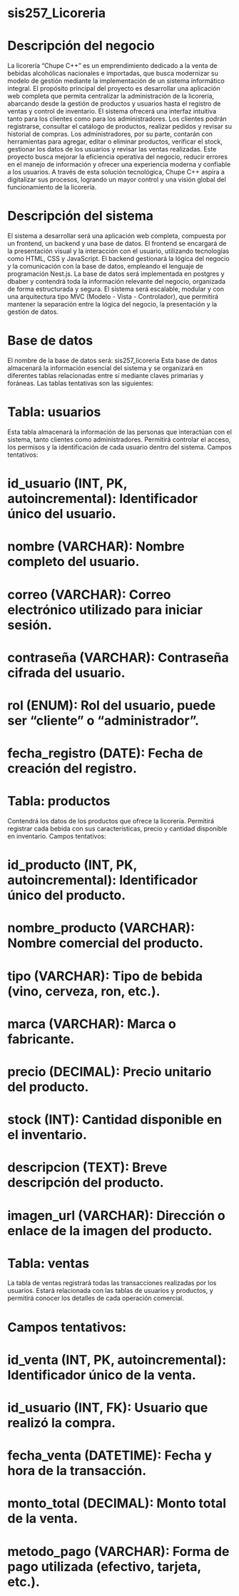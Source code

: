 # sis257_Licoreria
# Descripción del negocio
La licorería “Chupe C++” es un emprendimiento dedicado a la venta de bebidas alcohólicas nacionales e importadas, que busca modernizar su modelo de gestión mediante la implementación de un sistema informático integral.
El propósito principal del proyecto es desarrollar una aplicación web completa que permita centralizar la administración de la licorería, abarcando desde la gestión de productos y usuarios hasta el registro de ventas y control de inventario.
El sistema ofrecerá una interfaz intuitiva tanto para los clientes como para los administradores. Los clientes podrán registrarse, consultar el catálogo de productos, realizar pedidos y revisar su historial de compras. Los administradores, por su parte, contarán con herramientas para agregar, editar o eliminar productos, verificar el stock, gestionar los datos de los usuarios y revisar las ventas realizadas.
Este proyecto busca mejorar la eficiencia operativa del negocio, reducir errores en el manejo de información y ofrecer una experiencia moderna y confiable a los usuarios. A través de esta solución tecnológica, Chupe C++ aspira a digitalizar sus procesos, logrando un mayor control y una visión global del funcionamiento de la licorería.
# Descripción del sistema
El sistema a desarrollar será una aplicación web completa, compuesta por un frontend, un backend y una base de datos.
El frontend se encargará de la presentación visual y la interacción con el usuario, utilizando tecnologías como HTML, CSS y JavaScript.
El backend gestionará la lógica del negocio y la comunicación con la base de datos, empleando el lenguaje de programación Nest.js.
La base de datos será implementada en postgres y dbaber y contendrá toda la información relevante del negocio, organizada de forma estructurada y segura.
El sistema será escalable, modular y con una arquitectura tipo MVC (Modelo - Vista - Controlador), que permitirá mantener la separación entre la lógica del negocio, la presentación y la gestión de datos.
# Base de datos
El nombre de la base de datos será: sis257_licoreria
Esta base de datos almacenará la información esencial del sistema y se organizará en diferentes tablas relacionadas entre sí mediante claves primarias y foráneas. Las tablas tentativas son las siguientes:
# Tabla: usuarios
Esta tabla almacenará la información de las personas que interactúan con el sistema, tanto clientes como administradores. Permitirá controlar el acceso, los permisos y la identificación de cada usuario dentro del sistema.
Campos tentativos:
# id_usuario (INT, PK, autoincremental): Identificador único del usuario.
# nombre (VARCHAR): Nombre completo del usuario.
# correo (VARCHAR): Correo electrónico utilizado para iniciar sesión.
# contraseña (VARCHAR): Contraseña cifrada del usuario.
# rol (ENUM): Rol del usuario, puede ser “cliente” o “administrador”.
# fecha_registro (DATE): Fecha de creación del registro.
# Tabla: productos
Contendrá los datos de los productos que ofrece la licorería. Permitirá registrar cada bebida con sus características, precio y cantidad disponible en inventario.
Campos tentativos:
# id_producto (INT, PK, autoincremental): Identificador único del producto.
# nombre_producto (VARCHAR): Nombre comercial del producto.
# tipo (VARCHAR): Tipo de bebida (vino, cerveza, ron, etc.).
# marca (VARCHAR): Marca o fabricante.
# precio (DECIMAL): Precio unitario del producto.
# stock (INT): Cantidad disponible en el inventario.
# descripcion (TEXT): Breve descripción del producto.
# imagen_url (VARCHAR): Dirección o enlace de la imagen del producto.
# Tabla: ventas
La tabla de ventas registrará todas las transacciones realizadas por los usuarios. Estará relacionada con las tablas de usuarios y productos, y permitirá conocer los detalles de cada operación comercial.
# Campos tentativos:
# id_venta (INT, PK, autoincremental): Identificador único de la venta.
# id_usuario (INT, FK): Usuario que realizó la compra.
# fecha_venta (DATETIME): Fecha y hora de la transacción.
# monto_total (DECIMAL): Monto total de la venta.
# metodo_pago (VARCHAR): Forma de pago utilizada (efectivo, tarjeta, etc.).

